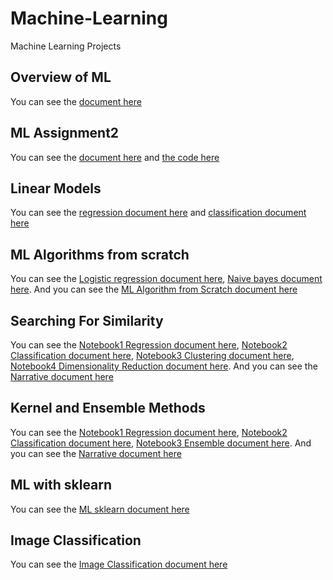 # Machine-Learning
Machine Learning Projects

## Overview of ML
You can see the [document here](Overview_of_ML.pdf)

## ML Assignment2
You can see the [document here](ML_Assignment2.pdf) and [the code here](main.cpp)

## Linear Models
You can see the [regression document here](regression.pdf) and [classification document here](Classification.pdf)

## ML Algorithms from scratch
You can see the [Logistic regression document here](LRscratch.cpp), [Naive bayes document here](NBscratch.cpp).
And you can see the [ML Algorithm from Scratch document here](MLscratch.pdf) 

## Searching For Similarity
You can see the [Notebook1 Regression document here](N1-Regression.pdf), [Notebook2 Classification document here](Notebook2.pdf), 
[Notebook3 Clustering document here](Notebook3.pdf), [Notebook4 Dimensionality Reduction document here](Notebook4.pdf).
And you can see the [Narrative document here](ML_Searching_for_Similarity.pdf) 

## Kernel and Ensemble Methods
You can see the [Notebook1 Regression document here](SVMRegression.pdf), [Notebook2 Classification document here](SVMClassification.pdf), 
[Notebook3 Ensemble document here](EnsembleMethods.pdf).
And you can see the [Narrative document here](KernelEnsemble_Methods.pdf) 

## ML with sklearn
You can see the [ML sklearn document here](sklearn.pdf)

## Image Classification
You can see the [Image Classification document here](KerasImageClassification.pdf)
